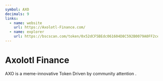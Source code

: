 ```yaml
---
symbol: AXO
decimals: 9
links:
  - name: website
    url: https://Axolotl-Finance.com/
  - name: explorer
    url: https://bscscan.com/token/0x52dCF5BEdc061604D8C592B0079A0FF2ceA22eB7
---
```


# Axolotl Finance

AXO is a meme-innovative Token Driven by community attention .
